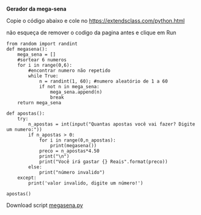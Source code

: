 **Gerador da mega-sena**

Copie o código abaixo e cole no https://extendsclass.com/python.html

não esqueça de remover o codigo da pagina antes
e clique em Run

    from random import randint
    def megasena():
        mega_sena = []
        #sortear 6 numeros
        for i in range(0,6):        
            #encontrar numero não repetido
            while True:
                n = randint(1, 60); #numero aleatório de 1 a 60
                if not n in mega_sena:            
                    mega_sena.append(n)                    
                    break
        return mega_sena    
    
    def apostas():
        try:
            n_apostas = int(input("Quantas apostas você vai fazer? Digite um numero:"))
            if n_apostas > 0:
                for i in range(0,n_apostas):
                    print(megasena())
                preco = n_apostas*4.50
                print("\n")
                print("Você irá gastar {} Reais".format(preco))
            else:
                print("número invalido")
        except:
            print('valor invalido, digite um número!')
    
    apostas()

Download script [megasena.py](https://raw.githubusercontent.com/zoreu/gerador_megasena/main/megasena.py)
